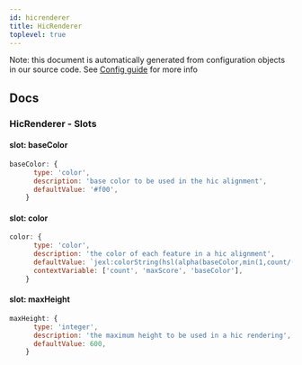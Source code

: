 ```yaml
---
id: hicrenderer
title: HicRenderer
toplevel: true
---
```


Note: this document is automatically generated from configuration objects in
our source code. See [Config guide](/docs/config_guide) for more info

## Docs

### HicRenderer - Slots

#### slot: baseColor

```js
baseColor: {
      type: 'color',
      description: 'base color to be used in the hic alignment',
      defaultValue: '#f00',
    }
```

#### slot: color

```js
color: {
      type: 'color',
      description: 'the color of each feature in a hic alignment',
      defaultValue: `jexl:colorString(hsl(alpha(baseColor,min(1,count/(maxScore/20)))))`,
      contextVariable: ['count', 'maxScore', 'baseColor'],
    }
```

#### slot: maxHeight

```js
maxHeight: {
      type: 'integer',
      description: 'the maximum height to be used in a hic rendering',
      defaultValue: 600,
    }
```
